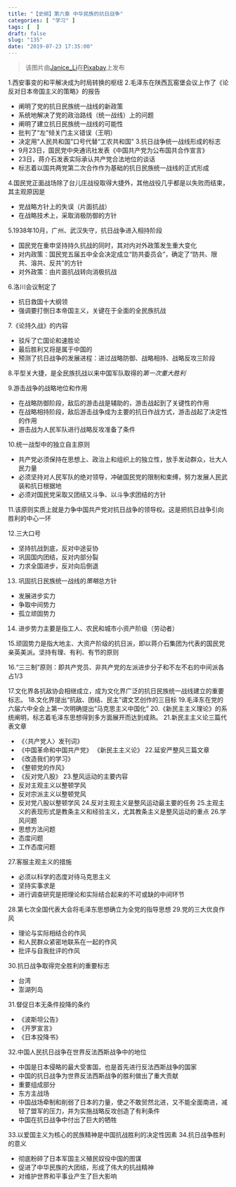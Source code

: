 ```yaml
---
title: "【史纲】第六章 中华民族的抗日战争"
categories: [ "学习" ]
tags: [  ]
draft: false
slug: "135"
date: "2019-07-23 17:35:00"
---
```


> 该图片由<a href="https://pixabay.com/zh/users/Janice_Li-1529522/?utm_source=link-attribution&amp;utm_medium=referral&amp;utm_campaign=image&amp;utm_content=1016598">Janice_Li</a>在<a href="https://pixabay.com/zh/?utm_source=link-attribution&amp;utm_medium=referral&amp;utm_campaign=image&amp;utm_content=1016598">Pixabay</a>上发布

1.西安事变的和平解决成为时局转换的枢纽
2.毛泽东在陕西瓦窑堡会议上作了《论反对日本帝国主义的策略》的报告
- 阐明了党的抗日民族统一战线的新政策
- 系统地解决了党的政治路线（统一战线）上的问题
- 阐明了建立抗日民族统一战线的可能性
- 批判了“左”倾关门主义错误（王明）
- 决定用“人民共和国”口号代替“工农共和国”
3.抗日战争统一战线形成的标志
- 9月23日，国民党中央通讯社发表《中国共产党为公布国共合作宣言》
- 23日，蒋介石发表实际承认共产党合法地位的谈话
- 标志着以国共两党第二次合作作为基础的抗日民族统一战线的正式形成

4.国民党正面战场除了台儿庄战役取得大捷外，其他战役几乎都是以失败而结束，其主观原因是
- 党战略方针上的失误（片面抗战）
- 在战略技术上，采取消极防御的方针

5.1938年10月，广州、武汉失守，抗日战争进入相持阶段
- 国民党在重申坚持持久抗战的同时，其对内对外政策发生重大变化
- 对内政策：国民党五届五中全会决定成立“防共委员会”，确定了“防共、限共、溶共、反共”的方针
- 对外政策：由片面抗战转向消极抗战

6.洛川会议制定了
- 抗日救国十大纲领
- 强调要打倒日本帝国主义，关键在于全面的全民族抗战

7.《论持久战》的内容
- 驳斥了亡国论和速胜论
- 最后胜利又将是属于中国的
- 预测了抗日战争的发展进程：进过战略防御、战略相持、战略反攻三阶段

8.平型关大捷，是全民族抗战以来中国军队取得的*第一次重大胜利*

9.游击战争的战略地位和作用
- 在战略防御阶段，敌后的游击战是辅助的，游击战起到了关键性的作用
- 在战略相持阶段，敌后游击战争成为主要的抗日作战方式，游击战起了决定性的作用
- 游击战为人民军队进行战略反攻准备了条件

10.统一战型中的独立自主原则
- 共产党必须保持在思想上、政治上和组织上的独立性，放手发动群众，壮大人民力量
- 必须坚持对人民军队的绝对领导，冲破国民党的限制和束缚，努力发展人民武装和抗日根据地
- 必须对国民党采取又团结又斗争、以斗争求团结的方针

11.该原则实质上就是力争中国共产党对抗日战争的领导权。这是把抗日战争引向胜利的中心一环

12.三大口号
- 坚持抗战到底，反对中途妥协
- 巩固国内团结，反对内部分裂
- 力求全国进步，反对向后倒退

13. 巩固抗日民族统一战线的*策略*总方针
- 发展进步实力
- 争取中间势力
- 孤立顽固势力

14. 进步势力主要是指工人、农民和城市小资产阶级（劳动者）

15.顽固势力是指大地主、大资产阶级的抗日派，即以蒋介石集团为代表的国民党亲英美派。坚持有理、有利、有节的原则

16.“三三制”原则：即共产党员、非共产党的左派进步分子和不左不右的中间派各占1/3

17.文化界各抗敌协会相继成立，成为文化界广泛的抗日民族统一战线建立的重要标志。
18.文化界提出“抗敌、团结、民主”谓文艺创作的三目标
19.毛泽东在党的六届六中全会上第一次明确提出“马克思主义中国化”
20.《新民主主义理论》的系统阐明，标志着毛泽东思想得到多方面展开而达到成熟。
21.新民主主义论三篇代表文章
- 《〈共产党人〉发刊词》
- 《中国革命和中国共产党》
《新民主主义论》
22.延安严整风三篇文章
- 《改造我们的学习》
- 《整顿党的作风》
- 《反对党八股》
23.整风运动的主要内容
- 反对主观主义以整顿学风
- 反对宗派主义以整顿党风
- 反对党八股以整顿学风
24.反对主观主义是整风运动最主要的任务
25.主观主义的表现形式是教条主义和经验主义，尤其教条主义是整风运动的重点
26.学风问题
- 思想方法问题
- 态度问题
- 工作态度问题

27.客服主观主义的措施
- 必须以科学的态度对待马克思主义
- 坚持实事求是
- 进行调查研究是把理论和实际结合起来的不可或缺的中间环节

28.第七次全国代表大会将毛泽东思想确立为全党的指导思想
29.党的三大优良作风
- 理论与实际相结合的作风
- 和人民群众紧密地联系在一起的作风
- 批评与自我批评的作风

30.抗日战争取得完全胜利的重要标志
- 台湾
- 澎湖列岛

31.督促日本无条件投降的条约
- 《波斯坦公告》
- 《开罗宣言》
- 《日本投降书》

32.中国人民抗日战争在世界反法西斯战争中的地位
- 中国是日本侵略的最大受害国，也是首先进行反法西斯战争的国家
- 中国的抗日战争为世界反法西斯战争的胜利做出了重大贡献
- 重要组成部分
- 东方主战场
- 中国战场牵制和削弱了日本的力量，使之不敢贸然北进，又不能全面南进，减轻了盟军的压力，并为实施战略反攻创造了有利条件
- 中国在抗日战争中付出了巨大的牺牲

33.以爱国主义为核心的民族精神是中国抗战胜利的决定性因素
34.抗日战争胜利的意义
- 彻底粉碎了日本军国主义殖民奴役中国的图谋
- 促进了中华民族的大团结，形成了伟大的抗战精神
- 对维护世界和平事业产生了巨大影响
